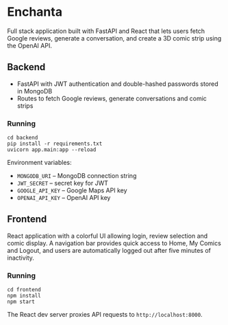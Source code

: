# Enchanta

Full stack application built with FastAPI and React that lets users fetch Google reviews, generate a conversation, and create a 3D comic strip using the OpenAI API.

## Backend
- FastAPI with JWT authentication and double-hashed passwords stored in MongoDB
- Routes to fetch Google reviews, generate conversations and comic strips

### Running
```
cd backend
pip install -r requirements.txt
uvicorn app.main:app --reload
```

Environment variables:
- `MONGODB_URI` – MongoDB connection string
- `JWT_SECRET` – secret key for JWT
- `GOOGLE_API_KEY` – Google Maps API key
- `OPENAI_API_KEY` – OpenAI API key

## Frontend
React application with a colorful UI allowing login, review selection and comic display. A navigation bar provides quick
access to Home, My Comics and Logout, and users are automatically logged out after five minutes of inactivity.

### Running
```
cd frontend
npm install
npm start
```
The React dev server proxies API requests to `http://localhost:8000`.
